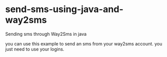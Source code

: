 # send-sms-using-java-and-way2sms
Sending sms through Way2Sms in java

you can use this example to send an sms from your way2sms account.
you just need to use your logins.
